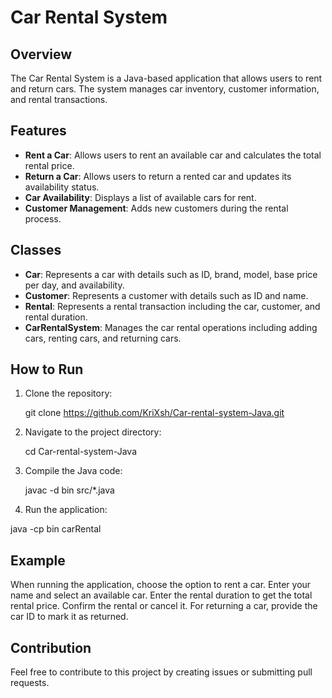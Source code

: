 # Car Rental System            

## Overview

The Car Rental System is a Java-based application that allows users to rent and return cars. The system manages car inventory, customer information, and rental transactions.
      
## Features     
    
- **Rent a Car**: Allows users to rent an available car and calculates the total rental price.
- **Return a Car**: Allows users to return a rented car and updates its availability status.
- **Car Availability**: Displays a list of available cars for rent.
- **Customer Management**: Adds new customers during the rental process.
   
## Classes

- **Car**: Represents a car with details such as ID, brand, model, base price per day, and availability.
- **Customer**: Represents a customer with details such as ID and name.
- **Rental**: Represents a rental transaction including the car, customer, and rental duration.
- **CarRentalSystem**: Manages the car rental operations including adding cars, renting cars, and returning cars.

## How to Run

1. Clone the repository:

   
   git clone https://github.com/KriXsh/Car-rental-system-Java.git

2. Navigate to the project directory:
     
    cd Car-rental-system-Java

3. Compile the Java code:

    javac -d bin src/*.java

4. Run the application:

  java -cp bin carRental



## Example
When running the application, choose the option to rent a car.
Enter your name and select an available car.
Enter the rental duration to get the total rental price.
Confirm the rental or cancel it.
For returning a car, provide the car ID to mark it as returned.

## Contribution
Feel free to contribute to this project by creating issues or submitting pull requests.

